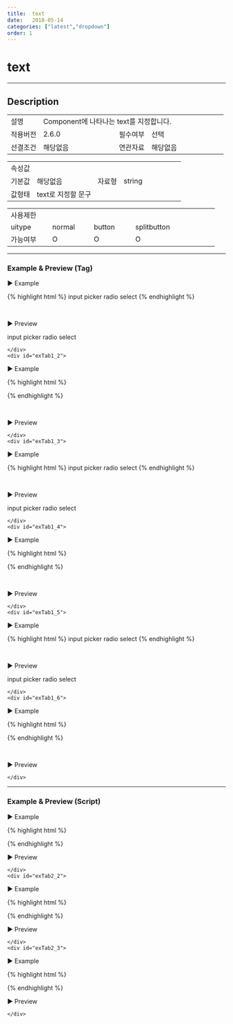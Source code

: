 ```yaml
---
title:  text
date:   2018-05-14
categories: ["latest","dropdown"]
order: 1
---
```


text
===

---

## Description

<table style="width:100%">
    <colgroup>
        <col width="15%"/>
        <col width="35%"/>
        <col width="15%"/>
        <col width="35%"/>
    </colgroup>
    <tr>
        <td class="tdTitle">설명</td>
        <td colspan="3">Component에 나타나는 text를 지정합니다.</td>
    </tr>
    <tr>
        <td class="tdTitle">적용버전</td>
        <td>2.6.0</td>
        <td class="tdTitle">필수여부</td>
        <td>선택</td>
    </tr>
    <tr>
        <td class="tdTitle">선결조건</td>
        <td>해당없음</td>
        <td class="tdTitle">연관자료</td>
        <td>해당없음</td>
    </tr>
</table>
<table style="width:100%">
    <colgroup>
        <col width="15%"/>
        <col width="35%"/>
        <col width="15%"/>
        <col width="35%"/>
    </colgroup>
    <tr>
        <td class="tdTitle tdBg" colspan="4">속성값</td>
    </tr>
    <tr>
        <td class="tdTitle">기본값</td>
        <td>해당없음</td>
        <td class="tdTitle">자료형</td>
        <td>string</td>
    </tr>
    <tr>
        <td class="tdTitle">값형태</td>
        <td colspan="3">text로 지정할 문구</td>
    </tr>
</table>
<table style="width:100%">
    <colgroup>
        <col width="20%"/>
        <col width="20%"/>
        <col width="20%"/>
        <col width="20%"/>
        <col width="20%"/>
    </colgroup>
    <tr>
        <td class="tdTitle tdBg" colspan="5">사용제한</td>
    </tr>
    <tr>
        <td>uitype</td>
        <td class="tdCenter">normal</td>
        <td class="tdCenter">button</td>
        <td class="tdCenter">splitbutton</td>
        <td></td>
    </tr>
    <tr>
        <td>가능여부</td>
        <td class="tdBlue tdCenter">O</td>
        <td class="tdBlue tdCenter">O</td>
        <td class="tdBlue tdCenter">O</td>
        <td></td>
    </tr>
</table>

---
### Example & Preview (Tag)

<script>
    var jsondata = [
        {id : '1', text : 'input'},
        {id : '2', text : 'picker'},
        {id : '3', text : 'radio'},
        {id : '4', text : 'select'}
    ];
</script>

<sbux-tabs id="exTab1" name="exTab1" uitype="normal" title-target-id-array="{exTab1_1,exTab1_2}^{exTab1_3,exTab1_4}^{exTab1_5,exTab1_6}" title-text-array="normal{고정형,변동형}^button{고정형,변동형}^splitbutton{고정형,변동형}" is-scrollable="false">
</sbux-tabs>
<div class="tab-content">
    <div id="exTab1_1">

▶ Example

{% highlight html %}
<sbux-dropdown id="sbIdx1_1" name="sbTagNm1_1" uitype="normal" text="SBUx normal dropdown">
    <menu-item>input</menu-item>
    <menu-item>picker</menu-item>
    <menu-item>radio</menu-item>
    <menu-item>select</menu-item>
</sbux-dropdown>
{% endhighlight %}

<br>

▶ Preview 

<sbux-dropdown id="sbIdx1_1" name="sbTagNm1_1" uitype="normal" text="SBUx normal dropdown">
    <menu-item>input</menu-item>
    <menu-item>picker</menu-item>
    <menu-item>radio</menu-item>
    <menu-item>select</menu-item>
</sbux-dropdown>

    </div>
    <div id="exTab1_2">

▶ Example

{% highlight html %}
<script>
    var jsondata = [
        {id : '1', text : 'input'},
        {id : '2', text : 'picker'},
        {id : '3', text : 'radio'},
        {id : '4', text : 'select'}
    ];
</script>
<sbux-dropdown id="sbIdx1_2" name="sbTagNm1_2" uitype="normal" jsondata-ref="jsondata" text="SBUx normal dropdown"></sbux-dropdown>
{% endhighlight %}


<br>

▶ Preview 

<sbux-dropdown id="sbIdx1_2" name="sbTagNm1_2" uitype="normal" jsondata-ref="jsondata" text="SBUx normal dropdown"></sbux-dropdown>

    </div>
    <div id="exTab1_3">

▶ Example

{% highlight html %}
<sbux-dropdown id="sbIdx1_3" name="sbTagNm1_3" uitype="button" text="SBUx button dropdown">
    <menu-item>input</menu-item>
    <menu-item>picker</menu-item>
    <menu-item>radio</menu-item>
    <menu-item>select</menu-item>
</sbux-dropdown>
{% endhighlight %}

<br>

▶ Preview 

<sbux-dropdown id="sbIdx1_3" name="sbTagNm1_3" uitype="button" text="SBUx button dropdown">
    <menu-item>input</menu-item>
    <menu-item>picker</menu-item>
    <menu-item>radio</menu-item>
    <menu-item>select</menu-item>
</sbux-dropdown>

    </div>
    <div id="exTab1_4">

▶ Example

{% highlight html %}
<script>
    var jsondata = [
        {id : '1', text : 'input'},
        {id : '2', text : 'picker'},
        {id : '3', text : 'radio'},
        {id : '4', text : 'select'}
    ];
</script>
<sbux-dropdown id="sbIdx1_4" name="sbTagNm1_4" uitype="button" jsondata-ref="jsondata" text="SBUx button dropdown"></sbux-dropdown>
{% endhighlight %}


<br>

▶ Preview 

<sbux-dropdown id="sbIdx1_4" name="sbTagNm1_4" uitype="button" jsondata-ref="jsondata" text="SBUx button dropdown"></sbux-dropdown>

    </div>
    <div id="exTab1_5">

▶ Example

{% highlight html %}
<sbux-dropdown id="sbIdx1_5" name="sbTagNm1_5" uitype="splitbutton" text="SBUx splitbutton dropdown">
    <menu-item>input</menu-item>
    <menu-item>picker</menu-item>
    <menu-item>radio</menu-item>
    <menu-item>select</menu-item>
</sbux-dropdown>
{% endhighlight %}

<br>

▶ Preview 

<sbux-dropdown id="sbIdx1_5" name="sbTagNm1_5" uitype="splitbutton" text="SBUx splitbutton dropdown">
    <menu-item>input</menu-item>
    <menu-item>picker</menu-item>
    <menu-item>radio</menu-item>
    <menu-item>select</menu-item>
</sbux-dropdown>

    </div>
    <div id="exTab1_6">

▶ Example

{% highlight html %}
<script>
    var jsondata = [
        {id : '1', text : 'input'},
        {id : '2', text : 'picker'},
        {id : '3', text : 'radio'},
        {id : '4', text : 'select'}
    ];
</script>
<sbux-dropdown id="sbIdx1_6" name="sbTagNm1_6" uitype="splitbutton" jsondata-ref="jsondata" text="SBUx splitbutton dropdown"></sbux-dropdown>
{% endhighlight %}


<br>

▶ Preview 

<sbux-dropdown id="sbIdx1_6" name="sbTagNm1_6" uitype="splitbutton" jsondata-ref="jsondata" text="SBUx splitbutton dropdown"></sbux-dropdown>

    </div>
</div>

---
### Example & Preview (Script)

<sbux-tabs id="exTab2" name="exTab2" uitype="normal" title-target-id-array="exTab2_1^exTab2_2^exTab2_3" title-text-array="normal(변동형)^button(변동형)^splitbutton(변동형)" is-scrollable="false">
</sbux-tabs>
<div class="tab-content">
    <div id="exTab2_1">

▶ Example

{% highlight html %}
<div id="sbArea2_1"></div>
<script>
    var jsondata = [
        {id : '1', text : 'input'},
        {id : '2', text : 'picker'},
        {id : '3', text : 'radio'},
        {id : '4', text : 'select'}
    ];
    $(document).ready(function(){
        $('#sbArea2_1').sbDropdown({
            name : 'sbScriptNm2_1',
            uitype : 'normal',
            jsondataRef : 'jsondata',
            text : 'SBUx normal dropdown'
        });
    }); 
</script>
{% endhighlight %}

<br>

▶ Preview 

<div id="sbArea2_1"></div>
<script>
    $(document).ready(function(){
        $('#sbArea2_1').sbDropdown({
            name : 'sbScriptNm2_1',
            uitype : 'normal',
            jsondataRef : 'jsondata',
            text : 'SBUx normal dropdown'
        });
    }); 
</script>

    </div>
    <div id="exTab2_2">

▶ Example

{% highlight html %}
<div id="sbArea2_2"></div>
<script>
    var jsondata = [
        {id : '1', text : 'input'},
        {id : '2', text : 'picker'},
        {id : '3', text : 'radio'},
        {id : '4', text : 'select'}
    ];
    $(document).ready(function(){
        $('#sbArea2_2').sbDropdown({
            name : 'sbScriptNm2_2',
            uitype : 'button',
            jsondataRef : 'jsondata',
            text : 'SBUx button dropdown'
        });
    }); 
</script>
{% endhighlight %}

<br>

▶ Preview 

<div id="sbArea2_2"></div>
<script>
    $(document).ready(function(){
        $('#sbArea2_2').sbDropdown({
            name : 'sbScriptNm2_2',
            uitype : 'button',
            jsondataRef : 'jsondata',
            text : 'SBUx button dropdown'
        });
    }); 
</script>

    </div>
    <div id="exTab2_3">

▶ Example

{% highlight html %}
<div id="sbArea2_3"></div>
<script>
    var jsondata = [
        {id : '1', text : 'input'},
        {id : '2', text : 'picker'},
        {id : '3', text : 'radio'},
        {id : '4', text : 'select'}
    ];
    $(document).ready(function(){
        $('#sbArea2_3').sbDropdown({
            name : 'sbScriptNm2_3',
            uitype : 'splitbutton',
            jsondataRef : 'jsondata',
            text : 'SBUx splitbutton dropdown'
        });
    }); 
</script>
{% endhighlight %}

<br>

▶ Preview 

<div id="sbArea2_3"></div>
<script>
    $(document).ready(function(){
        $('#sbArea2_3').sbDropdown({
            name : 'sbScriptNm2_3',
            uitype : 'splitbutton',
            jsondataRef : 'jsondata',
            text : 'SBUx splitbutton dropdown'
        });
    }); 
</script>

    </div>
</div>